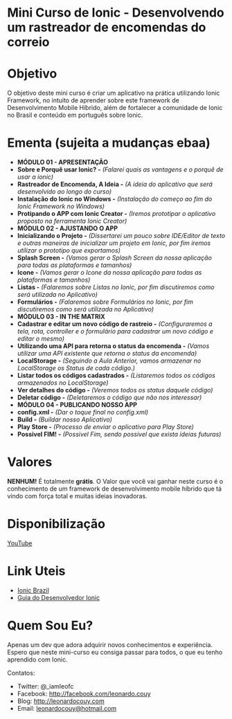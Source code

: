 # Mini Curso de Ionic - Desenvolvendo um rastreador de encomendas do correio

# Objetivo
O objetivo deste mini curso é criar um aplicativo na prática utilizando Ionic Framework, no intuito de aprender sobre este framework de Desenvolvimento Mobile Híbrido, além de fortalecer a comunidade de Ionic no Brasil e conteúdo em português sobre Ionic.

# Ementa (sujeita a mudanças ebaa)
* **MÓDULO 01 - APRESENTAÇÃO**
 * **Sobre e Porquê usar Ionic? -**   _(Falarei quais as vantagens e o porquê de usar a ionic)_
 * **Rastreador de Encomenda, A Ideia -**  _(A ideia do aplicativo que será desenvolvido ao longo do curso)_
 * **Instalação do Ionic no Windows -**  _(Instalação do começo ao fim do Ionic Framework no Windows)_
 * **Protipando o APP com Ionic Creator -**  _(Iremos prototipar o aplicativo proposto na ferramenta Ionic Creator)_
* **MÓDULO 02 - AJUSTANDO O APP**
 *  **Inicializando o Projeto -**  _(Dissertarei um pouco sobre IDE/Editor de texto e outras maneiras de inicializar um projeto em Ionic, por fim iremos utilizar o prototipo que exportamos)_
 *  **Splash Screen -**  _(Vamos gerar o Splash Screen da nossa aplicação para todas as plataformas e tamanhos)_
 *  **Icone -**  _(Vamos gerar o Icone da nossa aplicação para todas as plataformas e tamanhos)_
 *  **Listas -**  _(Falaremos sobre Listas no Ionic, por fim discutiremos como será utilizada no Aplicativo)_
 *  **Formulários -**  _(Falaremos sobre Formulários no Ionic, por fim discutiremos como será utilizada no Aplicativo)_
* **MÓDULO 03 - IN THE MATRIX**
 * **Cadastrar e editar um novo código de rastreio -**  _(Configuraremos a tela, rota, controller e o formulário para cadastrar um novo código e editar o mesmo)_
 * **Utilizando uma API para retorna o status da encomenda -** _(Vamos utilizar uma API existente que retorna o status da encomenda)_
 * **LocalStorage  -** _(Seguindo a Aula Anterior, vamos armazenar no LocalStorage os Status de cada código.)_
 * **Listar todos os códigos cadastrados  -** _(Listaremos todos os códigos armazenados no LocalStorage)_
 * **Ver detalhes do código  -** _(Veremos todos os status daquele código)_
 * **Deletar código -** _(Deletaremos o código que não nos interessar)_
* **MÓDULO 04 - PUBLICANDO NOSSO APP**
 *  **config.xml -** _(Dar o toque final no config.xml)_
 *  **Build -** _(Buildar nosso Aplicativo)_
 *  **Play Store -** _(Processo de enviar o aplicativo para Play Store)_
 *  **Possivel FIM! -** _(Possivel Fim, sendo possivel que exista ideias futuras)_
 


# Valores
**NENHUM!** É totalmente **grátis**. O Valor que você vai ganhar neste curso é o conhecimento de um framework de desenvolvimento mobile híbrido que tá vindo com força total e muitas ideias inovadoras.

# Disponibilização

[YouTube](http://youtube.com)

# Link Uteis

* [Ionic Brazil](http://ionicbrazil.com/)
* [Guia do Desenvolvedor Ionic](https://github.com/IonicBrazil/guia-do-desenvolvedor)

# Quem Sou Eu?

Apenas um dev que adora adquirir novos conhecimentos e experiência. Espero que neste mini-curso eu consiga passar para todos, o que eu tenho aprendido com Ionic.

Contatos:
* Twitter: @_iamleofc
* Facebook: http://facebook.com/leonardo.couy
* Blog: http://leonardocouy.com
* Email: leonardocouy@hotmail.com

